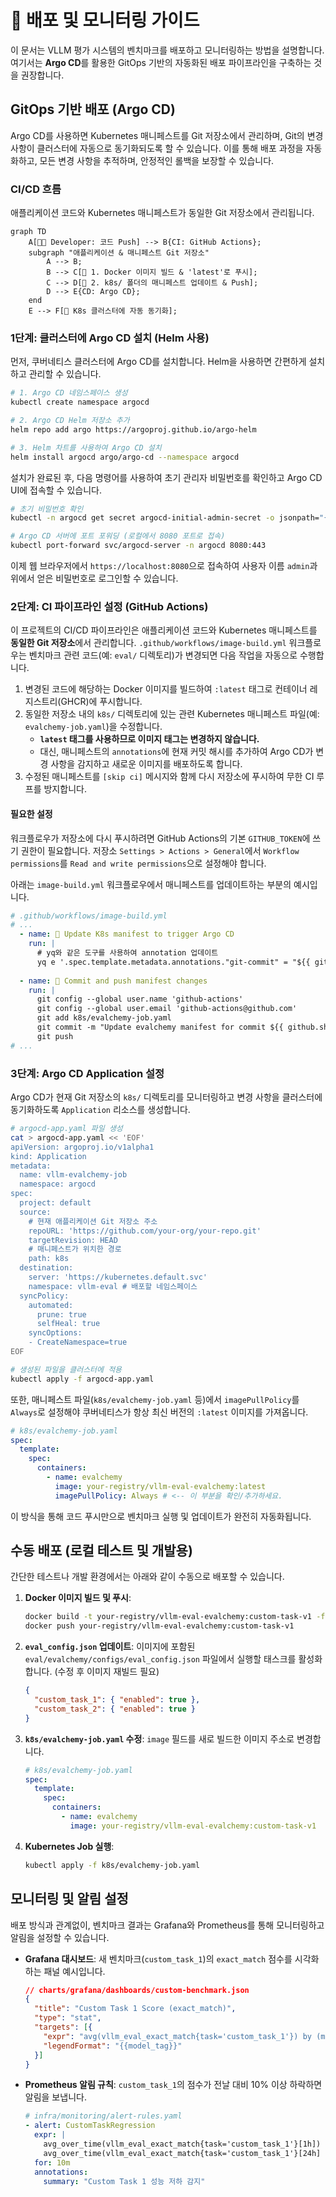 # 🚀 배포 및 모니터링 가이드

이 문서는 VLLM 평가 시스템의 벤치마크를 배포하고 모니터링하는 방법을 설명합니다. 여기서는 **Argo CD**를 활용한 GitOps 기반의 자동화된 배포 파이프라인을 구축하는 것을 권장합니다.

## GitOps 기반 배포 (Argo CD)

Argo CD를 사용하면 Kubernetes 매니페스트를 Git 저장소에서 관리하며, Git의 변경 사항이 클러스터에 자동으로 동기화되도록 할 수 있습니다. 이를 통해 배포 과정을 자동화하고, 모든 변경 사항을 추적하며, 안정적인 롤백을 보장할 수 있습니다.

### CI/CD 흐름

애플리케이션 코드와 Kubernetes 매니페스트가 동일한 Git 저장소에서 관리됩니다.

```mermaid
graph TD
    A[👨‍💻 Developer: 코드 Push] --> B{CI: GitHub Actions};
    subgraph "애플리케이션 & 매니페스트 Git 저장소"
        A --> B;
        B --> C[🔧 1. Docker 이미지 빌드 & 'latest'로 푸시];
        C --> D[📄 2. k8s/ 폴더의 매니페스트 업데이트 & Push];
        D --> E{CD: Argo CD};
    end
    E --> F[🔄 K8s 클러스터에 자동 동기화];
```

### 1단계: 클러스터에 Argo CD 설치 (Helm 사용)

먼저, 쿠버네티스 클러스터에 Argo CD를 설치합니다. Helm을 사용하면 간편하게 설치하고 관리할 수 있습니다.

```bash
# 1. Argo CD 네임스페이스 생성
kubectl create namespace argocd

# 2. Argo CD Helm 저장소 추가
helm repo add argo https://argoproj.github.io/argo-helm

# 3. Helm 차트를 사용하여 Argo CD 설치
helm install argocd argo/argo-cd --namespace argocd
```

설치가 완료된 후, 다음 명령어를 사용하여 초기 관리자 비밀번호를 확인하고 Argo CD UI에 접속할 수 있습니다.

```bash
# 초기 비밀번호 확인
kubectl -n argocd get secret argocd-initial-admin-secret -o jsonpath="{.data.password}" | base64 -d; echo

# Argo CD 서버에 포트 포워딩 (로컬에서 8080 포트로 접속)
kubectl port-forward svc/argocd-server -n argocd 8080:443
```
이제 웹 브라우저에서 `https://localhost:8080`으로 접속하여 사용자 이름 `admin`과 위에서 얻은 비밀번호로 로그인할 수 있습니다.

### 2단계: CI 파이프라인 설정 (GitHub Actions)

이 프로젝트의 CI/CD 파이프라인은 애플리케이션 코드와 Kubernetes 매니페스트를 **동일한 Git 저장소**에서 관리합니다. `.github/workflows/image-build.yml` 워크플로우는 벤치마크 관련 코드(예: `eval/` 디렉토리)가 변경되면 다음 작업을 자동으로 수행합니다.

1.  변경된 코드에 해당하는 Docker 이미지를 빌드하여 `:latest` 태그로 컨테이너 레지스트리(GHCR)에 푸시합니다.
2.  동일한 저장소 내의 `k8s/` 디렉토리에 있는 관련 Kubernetes 매니페스트 파일(예: `evalchemy-job.yaml`)을 수정합니다.
    - **`latest` 태그를 사용하므로 이미지 태그는 변경하지 않습니다.**
    - 대신, 매니페스트의 `annotations`에 현재 커밋 해시를 추가하여 Argo CD가 변경 사항을 감지하고 새로운 이미지를 배포하도록 합니다.
3.  수정된 매니페스트를 `[skip ci]` 메시지와 함께 다시 저장소에 푸시하여 무한 CI 루프를 방지합니다.

#### 필요한 설정
워크플로우가 저장소에 다시 푸시하려면 GitHub Actions의 기본 `GITHUB_TOKEN`에 쓰기 권한이 필요합니다. 저장소 `Settings > Actions > General`에서 `Workflow permissions`를 `Read and write permissions`으로 설정해야 합니다.

아래는 `image-build.yml` 워크플로우에서 매니페스트를 업데이트하는 부분의 예시입니다.

```yaml
# .github/workflows/image-build.yml
# ...
  - name: 🔄 Update K8s manifest to trigger Argo CD
    run: |
      # yq와 같은 도구를 사용하여 annotation 업데이트
      yq e '.spec.template.metadata.annotations."git-commit" = "${{ github.sha }}"' -i k8s/evalchemy-job.yaml
      
  - name: 🚀 Commit and push manifest changes
    run: |
      git config --global user.name 'github-actions'
      git config --global user.email 'github-actions@github.com'
      git add k8s/evalchemy-job.yaml
      git commit -m "Update evalchemy manifest for commit ${{ github.sha }} [skip ci]"
      git push
# ...
```

### 3단계: Argo CD Application 설정

Argo CD가 현재 Git 저장소의 `k8s/` 디렉토리를 모니터링하고 변경 사항을 클러스터에 동기화하도록 `Application` 리소스를 생성합니다.

```bash
# argocd-app.yaml 파일 생성
cat > argocd-app.yaml << 'EOF'
apiVersion: argoproj.io/v1alpha1
kind: Application
metadata:
  name: vllm-evalchemy-job
  namespace: argocd
spec:
  project: default
  source:
    # 현재 애플리케이션 Git 저장소 주소
    repoURL: 'https://github.com/your-org/your-repo.git' 
    targetRevision: HEAD
    # 매니페스트가 위치한 경로
    path: k8s 
  destination:
    server: 'https://kubernetes.default.svc'
    namespace: vllm-eval # 배포할 네임스페이스
  syncPolicy:
    automated:
      prune: true
      selfHeal: true
    syncOptions:
    - CreateNamespace=true
EOF

# 생성된 파일을 클러스터에 적용
kubectl apply -f argocd-app.yaml
```
또한, 매니페스트 파일(`k8s/evalchemy-job.yaml` 등)에서 `imagePullPolicy`를 `Always`로 설정해야 쿠버네티스가 항상 최신 버전의 `:latest` 이미지를 가져옵니다.

```yaml
# k8s/evalchemy-job.yaml
spec:
  template:
    spec:
      containers:
        - name: evalchemy
          image: your-registry/vllm-eval-evalchemy:latest
          imagePullPolicy: Always # <-- 이 부분을 확인/추가하세요.
```

이 방식을 통해 코드 푸시만으로 벤치마크 실행 및 업데이트가 완전히 자동화됩니다.

## 수동 배포 (로컬 테스트 및 개발용)

간단한 테스트나 개발 환경에서는 아래와 같이 수동으로 배포할 수 있습니다.

1.  **Docker 이미지 빌드 및 푸시**:
    ```bash
    docker build -t your-registry/vllm-eval-evalchemy:custom-task-v1 -f docker/evalchemy.Dockerfile .
    docker push your-registry/vllm-eval-evalchemy:custom-task-v1
    ```

2.  **`eval_config.json` 업데이트**: 이미지에 포함된 `eval/evalchemy/configs/eval_config.json` 파일에서 실행할 태스크를 활성화합니다. (수정 후 이미지 재빌드 필요)
    ```json
    {
      "custom_task_1": { "enabled": true },
      "custom_task_2": { "enabled": true }
    }
    ```

3.  **`k8s/evalchemy-job.yaml` 수정**: `image` 필드를 새로 빌드한 이미지 주소로 변경합니다.
    ```yaml
    # k8s/evalchemy-job.yaml
    spec:
      template:
        spec:
          containers:
            - name: evalchemy
              image: your-registry/vllm-eval-evalchemy:custom-task-v1
    ```

4.  **Kubernetes Job 실행**:
    ```bash
    kubectl apply -f k8s/evalchemy-job.yaml
    ```

## 모니터링 및 알림 설정

배포 방식과 관계없이, 벤치마크 결과는 Grafana와 Prometheus를 통해 모니터링하고 알림을 설정할 수 있습니다.

-   **Grafana 대시보드**: 새 벤치마크(`custom_task_1`)의 `exact_match` 점수를 시각화하는 패널 예시입니다.
    ```json
    // charts/grafana/dashboards/custom-benchmark.json
    {
      "title": "Custom Task 1 Score (exact_match)",
      "type": "stat",
      "targets": [{
        "expr": "avg(vllm_eval_exact_match{task='custom_task_1'}) by (model_tag)",
        "legendFormat": "{{model_tag}}"
      }]
    }
    ```

-   **Prometheus 알림 규칙**: `custom_task_1`의 점수가 전날 대비 10% 이상 하락하면 알림을 보냅니다.
    ```yaml
    # infra/monitoring/alert-rules.yaml
    - alert: CustomTaskRegression
      expr: |
        avg_over_time(vllm_eval_exact_match{task='custom_task_1'}[1h]) < 
        avg_over_time(vllm_eval_exact_match{task='custom_task_1'}[24h] offset 24h) * 0.9
      for: 10m
      annotations:
        summary: "Custom Task 1 성능 저하 감지"
    ``` 